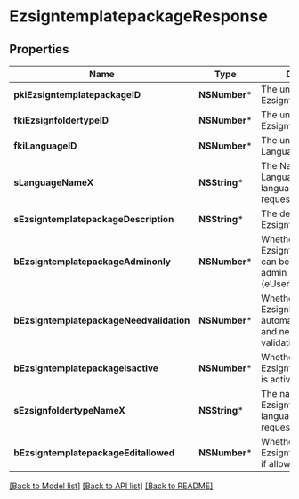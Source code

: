 # EzsigntemplatepackageResponse

## Properties
Name | Type | Description | Notes
------------ | ------------- | ------------- | -------------
**pkiEzsigntemplatepackageID** | **NSNumber*** | The unique ID of the Ezsigntemplatepackage | 
**fkiEzsignfoldertypeID** | **NSNumber*** | The unique ID of the Ezsignfoldertype. | 
**fkiLanguageID** | **NSNumber*** | The unique ID of the Language.  Valid values:  |Value|Description| |-|-| |1|French| |2|English| | 
**sLanguageNameX** | **NSString*** | The Name of the Language in the language of the requester | 
**sEzsigntemplatepackageDescription** | **NSString*** | The description of the Ezsigntemplatepackage | 
**bEzsigntemplatepackageAdminonly** | **NSNumber*** | Whether the Ezsigntemplatepackage can be accessed by admin users only (eUserType&#x3D;Normal) | 
**bEzsigntemplatepackageNeedvalidation** | **NSNumber*** | Whether the Ezsignbulksend was automatically modified and needs a manual validation | 
**bEzsigntemplatepackageIsactive** | **NSNumber*** | Whether the Ezsigntemplatepackage is active or not | 
**sEzsignfoldertypeNameX** | **NSString*** | The name of the Ezsignfoldertype in the language of the requester | 
**bEzsigntemplatepackageEditallowed** | **NSNumber*** | Whether the Ezsigntemplatepackage if allowed to edit or not | 

[[Back to Model list]](../README.md#documentation-for-models) [[Back to API list]](../README.md#documentation-for-api-endpoints) [[Back to README]](../README.md)



